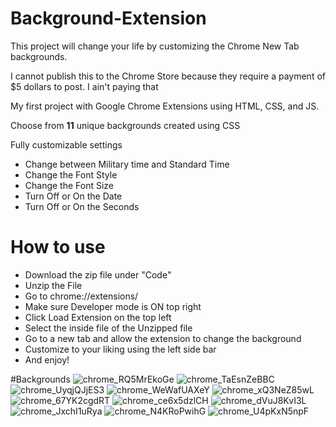 # Background-Extension
This project will change your life by customizing the Chrome New Tab backgrounds.

I cannot publish this to the Chrome Store because they require a payment of $5 dollars to post. I ain't paying that

My first project with Google Chrome Extensions using HTML, CSS, and JS.

Choose from **11** unique backgrounds created using CSS

Fully customizable settings
- Change between Military time and Standard Time
- Change the Font Style
- Change the Font Size
- Turn Off or On the Date
- Turn Off or On the Seconds

# How to use
- Download the zip file under "Code"
- Unzip the File
- Go to chrome://extensions/
- Make sure Developer mode is ON top right
- Click Load Extension on the top left
- Select the inside file of the Unzipped file
- Go to a new tab and allow the extension to change the background
- Customize to your liking using the left side bar
- And enjoy! 

#Backgrounds
![chrome_RQ5MrEkoGe](https://user-images.githubusercontent.com/69885780/172032112-71da6401-122c-44f8-93ee-fa79797570f0.png)
![chrome_TaEsnZeBBC](https://user-images.githubusercontent.com/69885780/172032113-802600b8-7cf2-4caf-a38e-c7c68c2742b7.png)
![chrome_UyqjQJjES3](https://user-images.githubusercontent.com/69885780/172032114-217dadbc-4353-4f58-bdd8-e61fb96f1b51.png)
![chrome_WeWafUAXeY](https://user-images.githubusercontent.com/69885780/172032115-2956bdd4-8bff-4cd0-83b7-1cf8d290f5a6.png)
![chrome_xQ3NeZ85wL](https://user-images.githubusercontent.com/69885780/172032116-b6a2f8d7-bb68-4ccc-8fd7-fb4f9fb3199b.png)
![chrome_67YK2cgdRT](https://user-images.githubusercontent.com/69885780/172032117-c6778ac6-ac4b-44e3-9e0f-171d27823ccd.png)
![chrome_ce6x5dzlCH](https://user-images.githubusercontent.com/69885780/172032118-8e0c1c18-1a74-4173-b1ea-a0f88ea9f0b3.png)
![chrome_dVuJ8KvI3L](https://user-images.githubusercontent.com/69885780/172032119-023cdd4d-c0d1-439a-a6c3-a04f33263fce.png)
![chrome_JxchI1uRya](https://user-images.githubusercontent.com/69885780/172032120-500ad7c2-b737-4b1a-bbd2-0725ce7508d1.png)
![chrome_N4KRoPwihG](https://user-images.githubusercontent.com/69885780/172032121-6d6a916b-41fa-4fa7-8eb2-cb2e0d05cde9.png)
![chrome_U4pKxN5npF](https://user-images.githubusercontent.com/69885780/172032135-536d18f8-1f1e-4910-a77b-6390de832db3.png)
